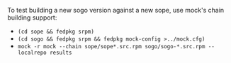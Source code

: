 To test building a new sogo version against a new sope, use mock's chain building support:

- `(cd sope && fedpkg srpm)`
- `(cd sogo && fedpkg srpm && fedpkg mock-config >../mock.cfg)`
- `mock -r mock --chain sope/sope*.src.rpm sogo/sogo-*.src.rpm --localrepo results`
